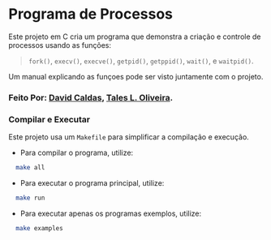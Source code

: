 # Programa de Processos

Este projeto em C cria um programa que demonstra a criação e controle de processos usando as funções:

> `fork()`, `execv()`, `execve()`, `getpid()`, `getppid()`, `wait()`, e `waitpid()`.

Um manual explicando as funçoes pode ser visto juntamente com o projeto.

### Feito Por: [David Caldas](https://github.com/caldasdv), [Tales L. Oliveira](https://github.com/TalesLimaOliveira).


### Compilar e Executar

Este projeto usa um `Makefile` para simplificar a compilação e execução. 

- Para compilar o programa, utilize:
```bash
  make all
```

- Para executar o programa principal, utilize:
```bash
  make run
```

- Para executar apenas os programas exemplos, utilize:
```bash
  make examples
```
